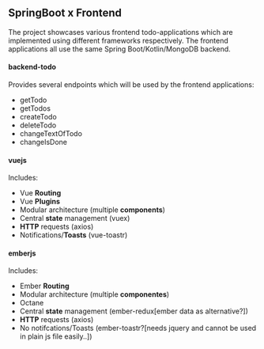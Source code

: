 ## SpringBoot x Frontend

The project showcases various frontend todo-applications which are implemented using different frameworks respectively. The frontend applications all use the same Spring Boot/Kotlin/MongoDB backend.

#### backend-todo

Provides several endpoints which will be used by the frontend applications:

- getTodo
- getTodos
- createTodo
- deleteTodo
- changeTextOfTodo
- changeIsDone

#### vuejs

Includes:

- Vue **Routing**
- Vue **Plugins**
- Modular architecture (multiple **components**)
- Central **state** management (vuex)
- **HTTP** requests (axios)
- Notifications/**Toasts** (vue-toastr)

#### emberjs

Includes:

- Ember **Routing**
- Modular architecture (multiple **componentes**)
- Octane
- Central **state** management (ember-redux[ember data as alternative?])
- **HTTP** requests (axios)
- No notifcations/Toasts (ember-toastr?[needs jquery and cannot be used in plain js file easily..])